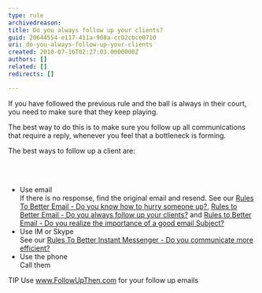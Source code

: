 ```yaml
---
type: rule
archivedreason: 
title: Do you always follow up your clients?
guid: 20644554-e117-411a-908a-cc02cbce0710
uri: do-you-always-follow-up-your-clients
created: 2010-07-16T02:27:03.0000000Z
authors: []
related: []
redirects: []

---
```




  <p>If you have followed the previous rule and the ball is always in their court, you need to make sure that they keep playing. </p>
<p>The best way to do this is to make sure you follow up all communications that require a reply, whenever you feel that a bottleneck is forming. </p>
<p>The best ways to follow up a client are&#58;</p>

<br><excerpt class='endintro'></excerpt><br>

  <ul>
    <li>Use email<br>
    If there is no response, find the original email and resend. See our <a href="http&#58;//www.ssw.com.au/ssw/Standards/Rules/RulesToBetterEmail.aspx#HurrySomeoneUp">Rules To Better Email - Do you know how to hurry someone up?</a>, <a href="http&#58;//www.ssw.com.au/ssw/Standards/Rules/RulesToBetterEmail.aspx#FollowUp">Rules to Better Email - Do you always follow up your clients?</a> and <a href="http&#58;//www.ssw.com.au/ssw/Standards/Rules/RulesToBetterEmail.aspX#ImportanceofaGoodSubject">Rules to Better Email - Do you realize the importance of a good email Subject?</a> </li>
    <li>Use IM or Skype<br>
    See our <a href="http&#58;//www.ssw.com.au/ssw/Standards/Rules/RulestoBetterInstantMessenger.aspx#ChatEfficient">Rules To Better Instant Messenger - Do you communicate more efficient?</a> </li>
    <li>Use the phone<br>
    Call them </li>
</ul>
<p>TIP Use <a href="http&#58;//www.ssw.com.au/ssw/redirect/FollowUpThen.htm">www.FollowUpThen.com</a> for your follow up emails</p>



